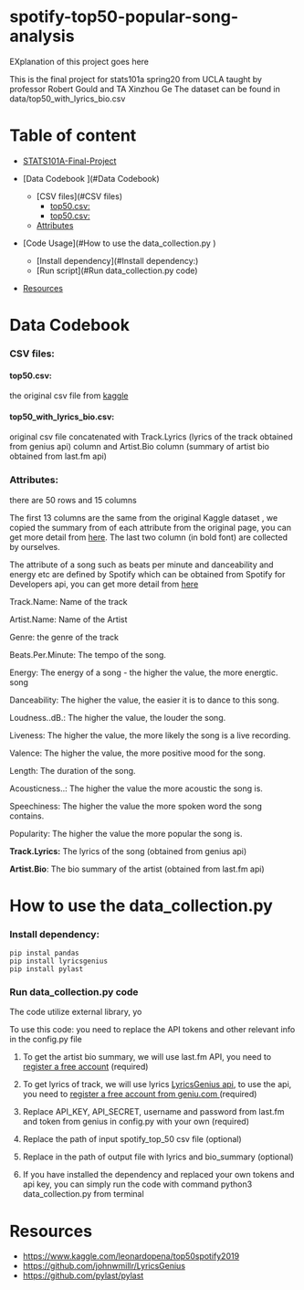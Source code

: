# spotify-top50-popular-song-analysis

EXplanation of this project goes here

This is the final project for stats101a spring20 from UCLA taught by professor Robert Gould and TA Xinzhou Ge
The dataset can be found in data/top50_with_lyrics_bio.csv


# Table of content

- [STATS101A-Final-Project](#spotify-top50-popular-song-analysis)

- [Data Codebook ](#Data Codebook)
  * [CSV files](#CSV files)
    + [top50.csv:](#top50.csv:)
    + [top50.csv:](#top50_with_lyrics_bio.csv:)
   * [Attributes](#Attributes:)
     
- [Code Usage](#How to use the data_collection.py )
  * [Install dependency](#Install dependency:)
  * [Run script](#Run data_collection.py code)

- [Resources](#Resources)

# Data Codebook 

### CSV files: 

#### top50.csv: 
the original csv file from [kaggle](https://www.kaggle.com/leonardopena/top50spotify2019)

#### top50_with_lyrics_bio.csv: 
original csv file concatenated with Track.Lyrics (lyrics of the track obtained from genius api) column and Artist.Bio column (summary of artist bio obtained from last.fm api)



### Attributes: 
there are 50 rows and 15 columns

The first 13 columns are the same from the original Kaggle dataset , we copied the summary from of each attribute from the original page, you can get more detail from [here](https://www.kaggle.com/leonardopena/top50spotify2019). The last two column  (in bold font) are collected by ourselves. 

The attribute of a song such as beats per minute and danceability and energy etc are defined by Spotify which can be obtained from Spotify for Developers api, you can get more detail from [here](https://developer.spotify.com/documentation/web-api/reference/tracks/get-audio-features/)

Track.Name: Name of the track

 Artist.Name: Name of the Artist

Genre: the genre of the track

Beats.Per.Minute: The tempo of the song.

Energy: The energy of a song - the higher the value, the more energtic. song

 Danceability: The higher the value, the easier it is to dance to this song.

Loudness..dB.: The higher the value, the louder the song.

Liveness: The higher the value, the more likely the song is a live recording.

Valence: The higher the value, the more positive mood for the song.

Length: The duration of the song.

Acousticness..: The higher the value the more acoustic the song is.

Speechiness: The higher the value the more spoken word the song contains.

Popularity: The higher the value the more popular the song is.

**Track.Lyrics:** The lyrics of the song (obtained from genius api)

**Artist.Bio**: The bio summary of the artist (obtained from last.fm api)

# How to use the data_collection.py 



### Install dependency:

```
pip instal pandas 
pip install lyricsgenius
pip install pylast
```

### Run data_collection.py code

The code utilize external library, yo

To use this code: you need to replace the API tokens and other relevant info in the config.py file
 1. To get the artist bio summary, we will use last.fm API, you need to [register a free account](https://www.last.fm/api/) (required)

 2. To get lyrics of track, we will use lyrics [LyricsGenius api]( https://github.com/johnwmillr/LyricsGenius), to use the api, you need to [register a free account from geniu.com ]( https://genius.com/api-clients) (required)

 3. Replace API_KEY,  API_SECRET, username and password from last.fm and token from genius in config.py with your own (required)

 4. Replace the path of input spotify_top_50 csv file (optional)

 5. Replace in the path of output file with lyrics and bio_summary (optional)

 6. If you have installed the dependency and replaced your own tokens and api key, you can simply run the code with command python3 data_collection.py from terminal 

    

# Resources

- https://www.kaggle.com/leonardopena/top50spotify2019
- https://github.com/johnwmillr/LyricsGenius
- https://github.com/pylast/pylast
